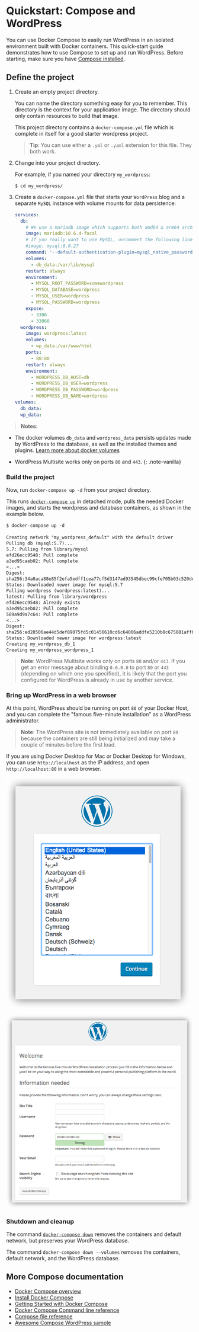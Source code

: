 # Quickstart: Compose and WordPress

You can use Docker Compose to easily run WordPress in an isolated environment
built with Docker containers. This quick-start guide demonstrates how to use
Compose to set up and run WordPress. Before starting, make sure you have
[Compose installed](https://docs.docker.com/compose/install/).

## Define the project

1.  Create an empty project directory.

    You can name the directory something easy for you to remember.
    This directory is the context for your application image. The
    directory should only contain resources to build that image.

    This project directory contains a `docker-compose.yml` file which
    is complete in itself for a good starter wordpress project.

    > **Tip**: You can use either a `.yml` or `.yaml` extension for
    > this file. They both work.

2.  Change into your project directory.

    For example, if you named your directory `my_wordpress`:

    ```console
    $ cd my_wordpress/
    ```

3.  Create a `docker-compose.yml` file that starts your
    `WordPress` blog and a separate `MySQL` instance with volume
    mounts for data persistence:

    ```yaml
    services:
      db:
        # We use a mariadb image which supports both amd64 & arm64 architecture
        image: mariadb:10.6.4-focal
        # If you really want to use MySQL, uncomment the following line
        #image: mysql:8.0.27
        command: '--default-authentication-plugin=mysql_native_password'
        volumes:
          - db_data:/var/lib/mysql
        restart: always
        environment:
          - MYSQL_ROOT_PASSWORD=somewordpress
          - MYSQL_DATABASE=wordpress
          - MYSQL_USER=wordpress
          - MYSQL_PASSWORD=wordpress
        expose:
          - 3306
          - 33060
      wordpress:
        image: wordpress:latest
        volumes:
          - wp_data:/var/www/html
        ports:
          - 80:80
        restart: always
        environment:
          - WORDPRESS_DB_HOST=db
          - WORDPRESS_DB_USER=wordpress
          - WORDPRESS_DB_PASSWORD=wordpress
          - WORDPRESS_DB_NAME=wordpress
    volumes:
      db_data:
      wp_data:
    ```

> **Notes**:

- The docker volumes `db_data` and `wordpress_data` persists updates made by WordPress
  to the database, as well as the installed themes and plugins. [Learn more about docker volumes](https://docs.docker.com/storage/volumes/)
  >
- WordPress Multisite works only on ports `80` and `443`.
  {: .note-vanilla}

### Build the project

Now, run `docker-compose up -d` from your project directory.

This runs [`docker-compose up`](https://docs.docker.com/engine/reference/commandline/compose_up/) in detached mode, pulls
the needed Docker images, and starts the wordpress and database containers, as shown in
the example below.

```console
$ docker-compose up -d

Creating network "my_wordpress_default" with the default driver
Pulling db (mysql:5.7)...
5.7: Pulling from library/mysql
efd26ecc9548: Pull complete
a3ed95caeb02: Pull complete
<...>
Digest: sha256:34a0aca88e85f2efa5edff1cea77cf5d3147ad93545dbec99cfe705b03c520de
Status: Downloaded newer image for mysql:5.7
Pulling wordpress (wordpress:latest)...
latest: Pulling from library/wordpress
efd26ecc9548: Already exists
a3ed95caeb02: Pull complete
589a9d9a7c64: Pull complete
<...>
Digest: sha256:ed28506ae44d5def89075fd5c01456610cd6c64006addfe5210b8c675881aff6
Status: Downloaded newer image for wordpress:latest
Creating my_wordpress_db_1
Creating my_wordpress_wordpress_1
```

> **Note**: WordPress Multisite works only on ports `80` and/or `443`.
> If you get an error message about binding `0.0.0.0` to port `80` or `443`
> (depending on which one you specified), it is likely that the port you
> configured for WordPress is already in use by another service.

### Bring up WordPress in a web browser

At this point, WordPress should be running on port `80` of your Docker Host,
and you can complete the "famous five-minute installation" as a WordPress
administrator.

> **Note**: The WordPress site is not immediately available on port `80`
> because the containers are still being initialized and may take a couple of
> minutes before the first load.

If you are using Docker Desktop for Mac or Docker Desktop for Windows, you can use
`http://localhost` as the IP address, and open `http://localhost:80` in a web
browser.

![Choose language for WordPress install](images/wordpress-lang.png)

![WordPress Welcome](images/wordpress-welcome.png)

### Shutdown and cleanup

The command [`docker-compose down`](https://docs.docker.com/engine/reference/commandline/compose_down/) removes the
containers and default network, but preserves your WordPress database.

The command `docker-compose down --volumes` removes the containers, default
network, and the WordPress database.

## More Compose documentation

- [Docker Compose overview](https://docs.docker.com/compose/)
- [Install Docker Compose](https://docs.docker.com/compose/install/)
- [Getting Started with Docker Compose](https://docs.docker.com/compose/gettingstarted/)
- [Docker Compose Command line reference](https://docs.docker.com/compose/reference/)
- [Compose file reference](https://docs.docker.com/compose/compose-file/)
- [Awesome Compose WordPress sample](../../wordpress-mysql/README.md)
